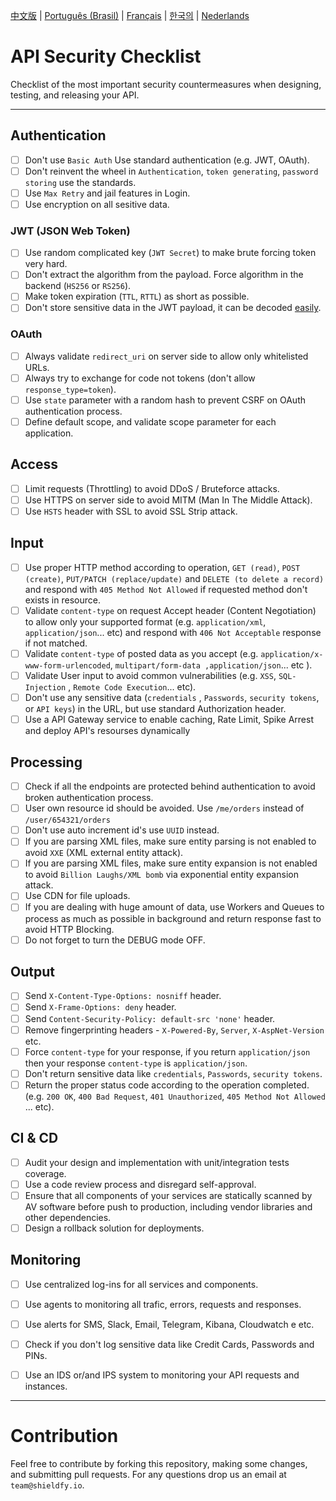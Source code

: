 [中文版](./README-zh.md) | [Português (Brasil)](./README-pt_BR.md) | [Français](./README-fr.md) | [한국의](./README-ko.md) | [Nederlands](./README-nl.md)

# API Security Checklist
Checklist of the most important security countermeasures when designing, testing, and releasing your API.

------------------------------------------------------------------------------
## Authentication
- [ ] Don't use `Basic Auth` Use standard authentication (e.g. JWT, OAuth).
- [ ] Don't reinvent the wheel in `Authentication`, `token generating`, `password storing` use the standards.
- [ ] Use `Max Retry` and jail features in Login.
- [ ] Use encryption on all sesitive data. 

### JWT (JSON Web Token)
- [ ] Use random complicated key (`JWT Secret`) to make brute forcing token very hard.
- [ ] Don't extract the algorithm from the payload. Force algorithm in the backend (`HS256` or `RS256`).
- [ ] Make token expiration (`TTL`, `RTTL`) as short as possible.
- [ ] Don't store sensitive data in the JWT payload, it can be decoded [easily](https://jwt.io/#debugger-io).

### OAuth
- [ ] Always validate `redirect_uri` on server side to allow only whitelisted URLs.
- [ ] Always try to exchange for code not tokens (don't allow `response_type=token`).
- [ ] Use `state` parameter with a random hash to prevent CSRF on OAuth authentication process.
- [ ] Define default scope, and validate scope parameter for each application.

## Access
- [ ] Limit requests (Throttling) to avoid DDoS / Bruteforce attacks.
- [ ] Use HTTPS on server side to avoid MITM (Man In The Middle Attack).
- [ ] Use `HSTS` header with SSL to avoid SSL Strip attack.

## Input
- [ ] Use proper HTTP method according to operation, `GET (read)`, `POST (create)`, `PUT/PATCH (replace/update)` and `DELETE (to delete a record)` and respond with `405 Method Not Allowed` if requested method don't exists in resource.
- [ ] Validate `content-type` on request Accept header (Content Negotiation) to allow only your supported format (e.g. `application/xml`, `application/json`... etc) and respond with `406 Not Acceptable` response if not matched.
- [ ] Validate `content-type` of posted data as you accept (e.g. `application/x-www-form-urlencoded`, `multipart/form-data ,application/json`... etc ).
- [ ] Validate User input to avoid common vulnerabilities (e.g. `XSS`, `SQL-Injection` , `Remote Code Execution`... etc).
- [ ] Don't use any sensitive data (`credentials` , `Passwords`, `security tokens`, or `API keys`) in the URL, but use standard Authorization header.
- [ ] Use a API Gateway service to enable caching, Rate Limit, Spike Arrest and deploy API's resourses dynamically

## Processing
- [ ] Check if all the endpoints are protected behind authentication to avoid broken authentication process.
- [ ] User own resource id should be avoided. Use `/me/orders` instead of `/user/654321/orders`
- [ ] Don't use auto increment id's use `UUID` instead.
- [ ] If you are parsing XML files, make sure entity parsing is not enabled to avoid `XXE` (XML external entity attack).
- [ ] If you are parsing XML files, make sure entity expansion is not enabled to avoid `Billion Laughs/XML bomb` via exponential entity expansion attack.
- [ ] Use CDN for file uploads.
- [ ] If you are dealing with huge amount of data, use Workers and Queues to process as much as possible in background and return response fast to avoid HTTP Blocking.
- [ ] Do not forget to turn the DEBUG mode OFF.

## Output
- [ ] Send `X-Content-Type-Options: nosniff` header.
- [ ] Send `X-Frame-Options: deny` header.
- [ ] Send `Content-Security-Policy: default-src 'none'` header.
- [ ] Remove fingerprinting headers - `X-Powered-By`, `Server`, `X-AspNet-Version` etc.
- [ ] Force `content-type` for your response, if you return `application/json` then your response `content-type` is `application/json`.
- [ ] Don't return sensitive data like `credentials`, `Passwords`, `security tokens`.
- [ ] Return the proper status code according to the operation completed. (e.g. `200 OK`, `400 Bad Request`, `401 Unauthorized`, `405 Method Not Allowed` ... etc).

## CI & CD
- [ ] Audit your design and implementation with unit/integration tests coverage. 
- [ ] Use a code review process and disregard self-approval.
- [ ] Ensure that all components of your services are statically scanned by AV software before push to production, including vendor libraries and other dependencies.
- [ ] Design a rollback solution for deployments.

## Monitoring
- [ ] Use centralized log-ins for all services and components.
- [ ] Use agents to monitoring all trafic, errors, requests and responses.
- [ ] Use alerts for SMS, Slack, Email, Telegram, Kibana, Cloudwatch e etc.
- [ ] Check if you don't log sensitive data like Credit Cards, Passwords and PINs.
- [ ] Use an IDS or/and IPS system to monitoring your API requests and instances. 


------------------------------------------------------------------------------

# Contribution
Feel free to contribute by forking this repository, making some changes, and submitting pull requests. For any questions drop us an email at `team@shieldfy.io`.
